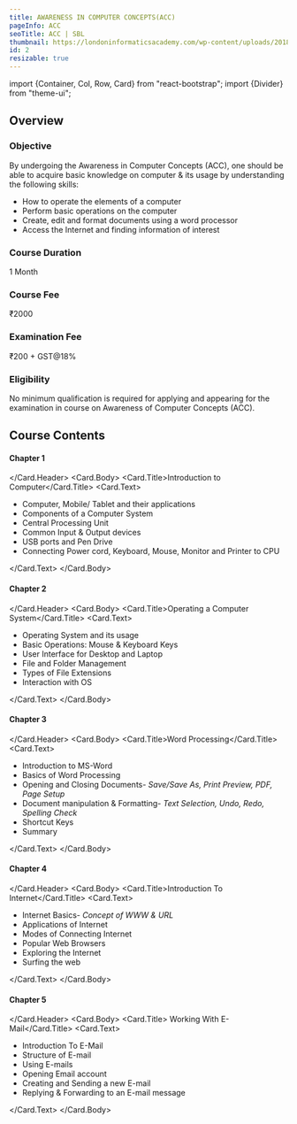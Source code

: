 ```yaml
---
title: AWARENESS IN COMPUTER CONCEPTS(ACC)
pageInfo: ACC
seoTitle: ACC | SBL
thumbnail: https://londoninformaticsacademy.com/wp-content/uploads/2018/04/Online-Computer-Courses.jpg
id: 2
resizable: true
---
```


import {Container, Col, Row, Card} from "react-bootstrap";
import {Divider} from "theme-ui";

<section id="Overview">

## Overview
</section>

### Objective

<Divider /> 

By undergoing the Awareness in Computer Concepts (ACC), one should be able to acquire basic knowledge on computer & its usage by understanding the following skills:

- How to operate the elements of a computer
- Perform basic operations on the computer
- Create, edit and format documents using a word processor
- Access the Internet and finding information of interest

### Course Duration

<Divider /> 
1 Month

### Course Fee

<Divider /> 
₹2000

### Examination Fee

<Divider /> 
₹200 + GST@18%

### Eligibility

<Divider /> 
No minimum qualification is required for applying and appearing for the examination in course on Awareness of Computer Concepts (ACC).


<Container>
<Row className="justify-content-center">
<Col sm={12}>

<section id="Course Contents">

## Course Contents

</section>
</Col>

<Col lg={4} md={6} sm={8} xs={12} >
 <Card border="secondary" style={{ width: '18rem' }}>
  <Card.Header>

#### Chapter 1

</Card.Header>
<Card.Body>
<Card.Title>Introduction to Computer</Card.Title>
<Card.Text>

- Computer, Mobile/ Tablet and their applications
- Components of a Computer System
- Central Processing Unit
- Common Input & Output devices
- USB ports and Pen Drive
- Connecting Power cord, Keyboard, Mouse, Monitor and Printer to CPU


 </Card.Text>
    </Card.Body>
  </Card>
  <br />
</Col>
<Col lg={4} md={6} sm={8} xs={12} >
 <Card border="secondary" style={{ width: '18rem' }}>
  <Card.Header>

#### Chapter 2

</Card.Header>
<Card.Body>
<Card.Title>Operating a Computer System</Card.Title>
<Card.Text>

- Operating System and its usage
- Basic Operations: Mouse & Keyboard Keys
- User Interface for Desktop and Laptop
- File and Folder Management
- Types of File Extensions
- Interaction with OS


 </Card.Text>
    </Card.Body>
  </Card>
  <br />
</Col>

<Col lg={4} md={6} sm={8} xs={12} >
 <Card border="secondary" style={{ width: '18rem' }}>
  <Card.Header>

#### Chapter 3

</Card.Header>
<Card.Body>
<Card.Title>Word Processing</Card.Title>
<Card.Text>

- Introduction to MS-Word
- Basics of Word Processing
- Opening and Closing Documents- *Save/Save As, Print Preview, PDF, Page Setup*
- Document manipulation & Formatting- *Text Selection, Undo, Redo, Spelling Check*
- Shortcut Keys
- Summary


 </Card.Text>
    </Card.Body>
  </Card>
  <br />
</Col>

<Col lg={4} md={6} sm={8} xs={12} >
 <Card border="secondary" style={{ width: '18rem' }}>
  <Card.Header>

#### Chapter 4

</Card.Header>
<Card.Body>
<Card.Title>Introduction To Internet</Card.Title>
<Card.Text>

- Internet Basics- *Concept of WWW & URL*
- Applications of Internet
- Modes of Connecting Internet
- Popular Web Browsers
- Exploring the Internet
- Surfing the web


 </Card.Text>
    </Card.Body>
  </Card>
  <br />
</Col>

<Col lg={4} md={6} sm={8} xs={12} >
 <Card border="secondary" style={{ width: '18rem' }}>
  <Card.Header>

#### Chapter 5

</Card.Header>
<Card.Body>
<Card.Title> Working With E-Mail</Card.Title>
<Card.Text>

- Introduction To E-Mail
- Structure of E-mail
- Using E-mails
- Opening Email account
- Creating and Sending a new E-mail
- Replying & Forwarding to an E-mail message


 </Card.Text>
    </Card.Body>
  </Card>
  <br />
</Col>

</Row>
</Container>





